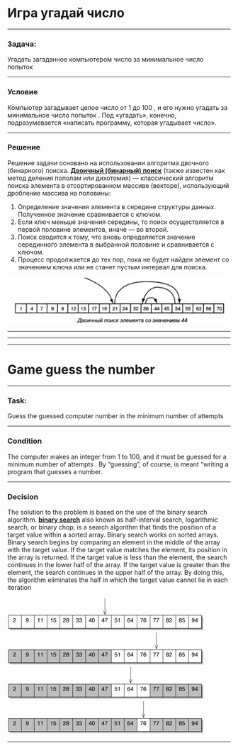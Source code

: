 #  Игра угадай число
----
### Задача:
Угадать загаданное компьютером число за минимальное число попыток 

* * * * * * * * *
### Условие
Компьютер загадывает целое число от 1  до 100 , и его нужно угадать за минимальное число попыток . Под «угадать», конечно, подразумевается «написать программу, которая угадывает число».
* * * * * * * * *
### Решение
Решение задачи основано на использовании алгоритма двочного (бинарного) поиска.
[**Двоичный (бинарный) поиск**](https://ru.wikipedia.org/wiki/Двоичный_поиск) (также известен как метод деления пополам или дихотомия) — классический алгоритм поиска элемента в отсортированном массиве (векторе), использующий дробление массива на половины:
1. Определение значения элемента в середине структуры данных. Полученное значение сравнивается с ключом.
2. Если ключ меньше значения середины, то поиск осуществляется в первой половине элементов, иначе — во второй.
3. Поиск сводится к тому, что вновь определяется значение серединного элемента в выбранной половине и сравнивается с ключом.
4. Процесс продолжается до тех пор, пока не будет найден элемент со значением ключа или не станет пустым интервал для поиска.

![double search](common/algorithm_double_search.png "двоичный бинарный поиск" )

* * * * * * * * 


----
----

# Game guess the number
----
### Task:
Guess the guessed computer number in the minimum number of attempts 

* * * * * * * * *
### Condition
The computer makes an integer from 1 to 100, and it must be guessed for a minimum number of attempts . By “guessing”, of course, is meant “writing a program that guesses a number.
* * * * * * * * *
### Decision
The solution to the problem is based on the use of the binary search algorithm.
[**binary search**](https://en.wikipedia.org/wiki/Binary_search_algorithm) also known as half-interval search, logarithmic search, or binary chop, is a search algorithm that finds the position of a target value within a sorted array.
Binary search works on sorted arrays. Binary search begins by comparing an element in the middle of the array with the target value. If the target value matches the element, its position in the array is returned. If the target value is less than the element, the search continues in the lower half of the array. If the target value is greater than the element, the search continues in the upper half of the array. By doing this, the algorithm eliminates the half in which the target value cannot lie in each iteration

![binary search](common/Binary_search_algorithm.jpg "binary search" )

* * * * * * * * 